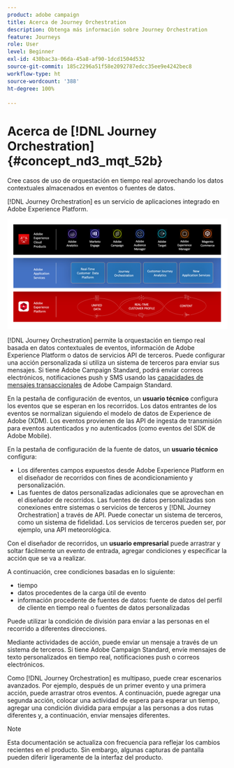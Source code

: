 ```yaml
---
product: adobe campaign
title: Acerca de Journey Orchestration
description: Obtenga más información sobre Journey Orchestration
feature: Journeys
role: User
level: Beginner
exl-id: 430bac3a-06da-45a8-af90-1dcd1504d532
source-git-commit: 185c2296a51f58e2092787edcc35ee9e4242bec8
workflow-type: ht
source-wordcount: '388'
ht-degree: 100%

---
```


# Acerca de [!DNL Journey Orchestration]{#concept_nd3_mqt_52b}

Cree casos de uso de orquestación en tiempo real aprovechando los datos contextuales almacenados en eventos o fuentes de datos.

[!DNL Journey Orchestration] es un servicio de aplicaciones integrado en Adobe Experience Platform.

![](../assets/journeydiagram.png)

[!DNL Journey Orchestration] permite la orquestación en tiempo real basada en datos contextuales de eventos, información de Adobe Experience Platform o datos de servicios API de terceros. Puede configurar una acción personalizada si utiliza un sistema de terceros para enviar sus mensajes. Si tiene Adobe Campaign Standard, podrá enviar correos electrónicos, notificaciones push y SMS usando las [capacidades de mensajes transaccionales](https://experienceleague.adobe.com/docs/campaign-standard/using/communication-channels/transactional-messaging/getting-started-with-transactional-msg.html?lang=es) de Adobe Campaign Standard.

En la pestaña de configuración de eventos, un **usuario técnico** configura los eventos que se esperan en los recorridos. Los datos entrantes de los eventos se normalizan siguiendo el modelo de datos de Experience de Adobe (XDM). Los eventos provienen de las API de ingesta de transmisión para eventos autenticados y no autenticados (como eventos del SDK de Adobe Mobile).

En la pestaña de configuración de la fuente de datos, un **usuario técnico** configura:

* Los diferentes campos expuestos desde Adobe Experience Platform en el diseñador de recorridos con fines de acondicionamiento y personalización.
* Las fuentes de datos personalizadas adicionales que se aprovechan en el diseñador de recorridos. Las fuentes de datos personalizadas son conexiones entre sistemas o servicios de terceros y [!DNL Journey Orchestration] a través de API. Puede conectar un sistema de terceros, como un sistema de fidelidad. Los servicios de terceros pueden ser, por ejemplo, una API meteorológica.

Con el diseñador de recorridos, un **usuario empresarial** puede arrastrar y soltar fácilmente un evento de entrada, agregar condiciones y especificar la acción que se va a realizar.

A continuación, cree condiciones basadas en lo siguiente:

* tiempo
* datos procedentes de la carga útil de evento
* información procedente de fuentes de datos: fuente de datos del perfil de cliente en tiempo real o fuentes de datos personalizadas

Puede utilizar la condición de división para enviar a las personas en el recorrido a diferentes direcciones.

Mediante actividades de acción, puede enviar un mensaje a través de un sistema de terceros. Si tiene Adobe Campaign Standard, envíe mensajes de texto personalizados en tiempo real, notificaciones push o correos electrónicos.

Como [!DNL Journey Orchestration] es multipaso, puede crear escenarios avanzados. Por ejemplo, después de un primer evento y una primera acción, puede arrastrar otros eventos. A continuación, puede agregar una segunda acción, colocar una actividad de espera para esperar un tiempo, agregar una condición dividida para empujar a las personas a dos rutas diferentes y, a continuación, enviar mensajes diferentes.

>[!NOTE]
>
>Esta documentación se actualiza con frecuencia para reflejar los cambios recientes en el producto. Sin embargo, algunas capturas de pantalla pueden diferir ligeramente de la interfaz del producto.
